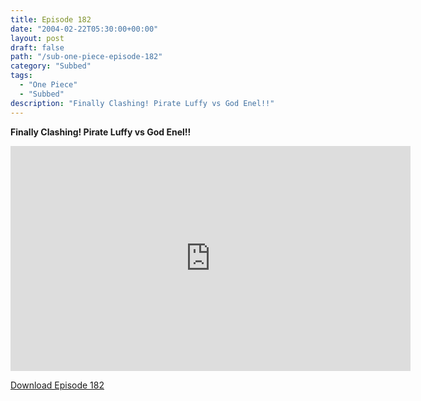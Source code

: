 ```yaml
---
title: Episode 182
date: "2004-02-22T05:30:00+00:00"
layout: post
draft: false
path: "/sub-one-piece-episode-182"
category: "Subbed"
tags:
  - "One Piece"
  - "Subbed"
description: "Finally Clashing! Pirate Luffy vs God Enel!!"
---
```


**Finally Clashing! Pirate Luffy vs God Enel!!**

<iframe width="640" height="360" src="https://www.rapidvideo.com/e/FXQGHHYEVI" frameborder="0" marginwidth=0 marginheight=0 scrolling=no allowfullscreen></iframe>

<a href="http://ouo.io/qs/eCodkFEQ?s=https://rapidvid.to/d/https://www.rapidvideo.com/e/FXQGHHYEVI">Download Episode 182</a>
